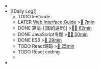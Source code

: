 -
- [[Daily Log]]
	- TODO leetcode
	- LATER [Web Interface Guide](https://interfaces.rauno.me/) >[🍅 7min](#agenda-pomo://?t=p-1686828076167-386)
	- DONE 算法-[[图的遍历]] >[🍅🍅 62min](#agenda-pomo://?t=f-1686884638117-1500%2Cf-1686888048422-1500%2Cp-1686889931993-677)
	- DONE JavaScript专题 >[🍅🍅 50min](#agenda-pomo://?t=f-1686896324080-1500%2Cf-1686900084831-1500)
	- DONE ES6 >[🍅 29min](#agenda-pomo://?t=f-1686901751437-1500%2Cp-1686903851038-200)
	- TODO React源码 >[🍅 25min](#agenda-pomo://?t=f-1686904083606-1500)
	- TODO React coding
	-
-